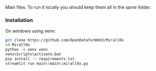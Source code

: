 Main files. To run it locally you should keep them all in the same folder. 

### Installation

On windows using venv:
```bash	
git clone https://github.com/OpenDataforWeb3/Mirall0x
cd Mirall0x
python -m venv venv
venv\Scripts\activate.bat
pip install -r requirements.txt
streamlit run main\\main\\mirall0x.py
```
```
